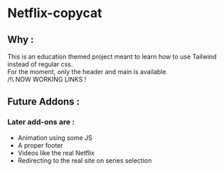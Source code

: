 # Netflix-copycat
## Why :
This is an education themed project meant to learn how to use Tailwind instead of regular css. <br>
For the moment, only the header and main is available. <br>
/!\ NOW WORKING LINKS ! <br>
## Future Addons :
 ### Later add-ons are :
 - Animation using some JS <br>
 - A proper footer <br>
 - Videos like the real Netflix <br>
 - Redirecting to the real site on series selection